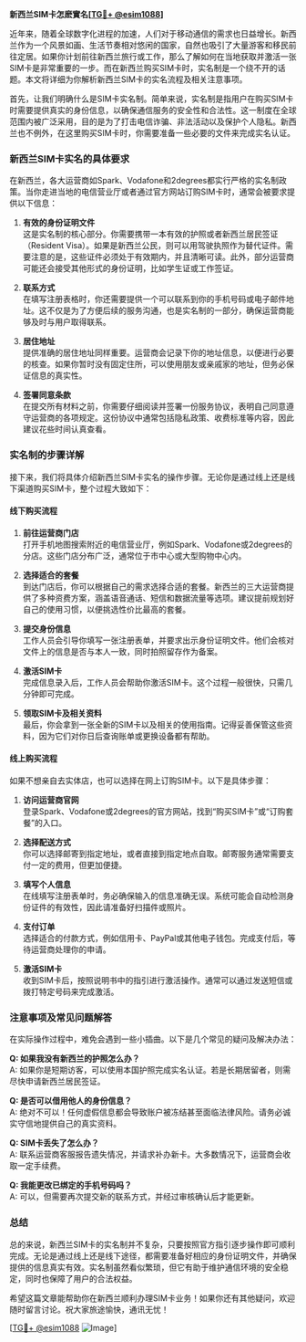**新西兰SIM卡怎麽實名[[TG💪+ @esim1088](https://t.me/s/esim1088)]**

近年来，随着全球数字化进程的加速，人们对于移动通信的需求也日益增长。新西兰作为一个风景如画、生活节奏相对悠闲的国家，自然也吸引了大量游客和移民前往定居。如果你计划前往新西兰旅行或工作，那么了解如何在当地获取并激活一张SIM卡是非常重要的一步。而在新西兰购买SIM卡时，实名制是一个绕不开的话题。本文将详细为你解析新西兰SIM卡的实名流程及相关注意事项。

首先，让我们明确什么是SIM卡实名制。简单来说，实名制是指用户在购买SIM卡时需要提供真实的身份信息，以确保通信服务的安全性和合法性。这一制度在全球范围内被广泛采用，目的是为了打击电信诈骗、非法活动以及保护个人隐私。新西兰也不例外，在这里购买SIM卡时，你需要准备一些必要的文件来完成实名认证。

### 新西兰SIM卡实名的具体要求

在新西兰，各大运营商如Spark、Vodafone和2degrees都实行严格的实名制政策。当你走进当地的电信营业厅或者通过官方网站订购SIM卡时，通常会被要求提供以下信息：

1. **有效的身份证明文件**  
   这是实名制的核心部分。你需要携带一本有效的护照或者新西兰居民签证（Resident Visa）。如果是新西兰公民，则可以用驾驶执照作为替代证件。需要注意的是，这些证件必须处于有效期内，并且清晰可读。此外，部分运营商可能还会接受其他形式的身份证明，比如学生证或工作签证。

2. **联系方式**  
   在填写注册表格时，你还需要提供一个可以联系到你的手机号码或电子邮件地址。这不仅是为了方便后续的服务沟通，也是实名制的一部分，确保运营商能够及时与用户取得联系。

3. **居住地址**  
   提供准确的居住地址同样重要。运营商会记录下你的地址信息，以便进行必要的核查。如果你暂时没有固定住所，可以使用朋友或亲戚家的地址，但务必保证信息的真实性。

4. **签署同意条款**  
   在提交所有材料之前，你需要仔细阅读并签署一份服务协议，表明自己同意遵守运营商的各项规定。这份协议中通常包括隐私政策、收费标准等内容，因此建议花些时间认真查看。

### 实名制的步骤详解

接下来，我们将具体介绍新西兰SIM卡实名的操作步骤。无论你是通过线上还是线下渠道购买SIM卡，整个过程大致如下：

#### 线下购买流程
1. **前往运营商门店**  
   打开手机地图搜索附近的电信营业厅，例如Spark、Vodafone或2degrees的分店。这些门店分布广泛，通常位于市中心或大型购物中心内。

2. **选择适合的套餐**  
   到达门店后，你可以根据自己的需求选择合适的套餐。新西兰的三大运营商提供了多种资费方案，涵盖语音通话、短信和数据流量等选项。建议提前规划好自己的使用习惯，以便挑选性价比最高的套餐。

3. **提交身份信息**  
   工作人员会引导你填写一张注册表单，并要求出示身份证明文件。他们会核对文件上的信息是否与本人一致，同时拍照留存作为备案。

4. **激活SIM卡**  
   完成信息录入后，工作人员会帮助你激活SIM卡。这个过程一般很快，只需几分钟即可完成。

5. **领取SIM卡及相关资料**  
   最后，你会拿到一张全新的SIM卡以及相关的使用指南。记得妥善保管这些资料，因为它们对你日后查询账单或更换设备都有帮助。

#### 线上购买流程
如果不想亲自去实体店，也可以选择在网上订购SIM卡。以下是具体步骤：

1. **访问运营商官网**  
   登录Spark、Vodafone或2degrees的官方网站，找到“购买SIM卡”或“订购套餐”的入口。

2. **选择配送方式**  
   你可以选择邮寄到指定地址，或者直接到指定地点自取。邮寄服务通常需要支付一定的费用，但更加便捷。

3. **填写个人信息**  
   在线填写注册表单时，务必确保输入的信息准确无误。系统可能会自动检测身份证件的有效性，因此请准备好扫描件或照片。

4. **支付订单**  
   选择适合的付款方式，例如信用卡、PayPal或其他电子钱包。完成支付后，等待运营商处理你的申请。

5. **激活SIM卡**  
   收到SIM卡后，按照说明书中的指引进行激活操作。通常可以通过发送短信或拨打特定号码来完成激活。

### 注意事项及常见问题解答

在实际操作过程中，难免会遇到一些小插曲。以下是几个常见的疑问及解决办法：

**Q: 如果我没有新西兰的护照怎么办？**  
A: 如果你是短期访客，可以使用本国护照完成实名认证。若是长期居留者，则需尽快申请新西兰居民签证。

**Q: 是否可以借用他人的身份信息？**  
A: 绝对不可以！任何虚假信息都会导致账户被冻结甚至面临法律风险。请务必诚实守信地提供自己的真实资料。

**Q: SIM卡丢失了怎么办？**  
A: 联系运营商客服报告遗失情况，并请求补办新卡。大多数情况下，运营商会收取一定手续费。

**Q: 我能更改已绑定的手机号码吗？**  
A: 可以，但需要再次提交新的联系方式，并经过审核确认后才能更新。

### 总结

总的来说，新西兰SIM卡的实名制并不复杂，只要按照官方指引逐步操作即可顺利完成。无论是通过线上还是线下途径，都需要准备好相应的身份证明文件，并确保提供的信息真实有效。实名制虽然看似繁琐，但它有助于维护通信环境的安全稳定，同时也保障了用户的合法权益。

希望这篇文章能帮助你在新西兰顺利办理SIM卡业务！如果你还有其他疑问，欢迎随时留言讨论。祝大家旅途愉快，通讯无忧！

[[TG💪+ @esim1088](https://t.me/s/esim1088) ![Image](https://i.postimg.cc/4NQfJmqS/Snipaste-2025-05-13-00-14-12.png)]